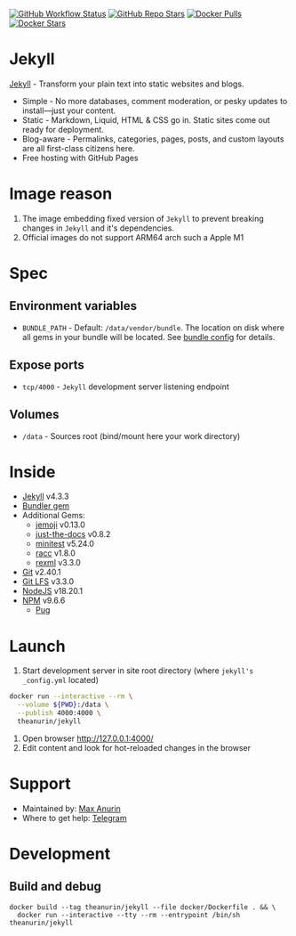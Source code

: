[![GitHub Workflow Status][GitHub Workflow Status]][GitHub Workflow Log]
[![GitHub Repo Stars]][GitHub Repo Branch]
[![Docker Pulls][Docker Pulls]][Docker Repo]
[![Docker Stars][Docker Stars]][Docker Repo]

# Jekyll

[Jekyll](https://jekyllrb.com/) - Transform your plain text into static websites and blogs.

* Simple - No more databases, comment moderation, or pesky updates to install—just your content.
* Static - Markdown, Liquid, HTML & CSS go in. Static sites come out ready for deployment.
* Blog-aware - Permalinks, categories, pages, posts, and custom layouts are all first-class citizens here.
* Free hosting with GitHub Pages

# Image reason

1. The image embedding fixed version of `Jekyll` to prevent breaking changes in `Jekyll` and it's dependencies.
1. Official images do not support ARM64 arch such a Apple M1


# Spec

## Environment variables

- `BUNDLE_PATH` - Default: `/data/vendor/bundle`. The location on disk where all gems in your bundle will be located. See [bundle config](https://bundler.io/v2.5/man/bundle-config.1.html) for details.

## Expose ports

* `tcp/4000` - `Jekyll` development server listening endpoint


## Volumes

* `/data` - Sources root (bind/mount here your work directory)


# Inside

* [Jekyll](https://jekyllrb.com/) v4.3.3
* [Bundler gem](https://rubygems.org/gems/bundler)
* Additional Gems:
  * [jemoji](https://rubygems.org/gems/jemoji) v0.13.0
  * [just-the-docs](https://rubygems.org/gems/just-the-docs) v0.8.2
  * [minitest](https://rubygems.org/gems/minitest) v5.24.0
  * [racc](https://rubygems.org/gems/racc) v1.8.0
  * [rexml](https://rubygems.org/gems/rexml) v3.3.0
* [Git](https://git-scm.com/) v2.40.1
* [Git LFS](https://git-lfs.com/) v3.3.0
* [NodeJS](https://nodejs.org/) v18.20.1
* [NPM](https://www.npmjs.com/) v9.6.6
  * [Pug](https://www.npmjs.com/package/pug)

# Launch
1. Start development server in site root directory (where `jekyll's _config.yml` located)
  ```bash
  docker run --interactive --rm \
    --volume ${PWD}:/data \
    --publish 4000:4000 \
    theanurin/jekyll
  ```
1. Open browser http://127.0.0.1:4000/
1. Edit content and look for hot-reloaded changes in the browser


# Support

* Maintained by: [Max Anurin](https://anurin.name/)
* Where to get help: [Telegram](https://t.me/theanurin)


# Development

## Build and debug
```shell
docker build --tag theanurin/jekyll --file docker/Dockerfile . && \
  docker run --interactive --tty --rm --entrypoint /bin/sh theanurin/jekyll
```

[GitHub Repo Branch]: https://github.com/theanurin/docker-images/tree/jekyll
[GitHub Repo Stars]: https://img.shields.io/github/stars/theanurin/docker-images?label=GitHub%20Starts
[GitHub Workflow Status]: https://img.shields.io/github/actions/workflow/status/theanurin/docker-images/jekyll-docker-image-release.yml?label=GitHub%20Workflow
[GitHub Workflow Log]: https://github.com/theanurin/docker-images/actions/workflows/jekyll-docker-image-release.yml
[Docker Repo]: https://hub.docker.com/r/theanurin/jekyll
[Docker Tags]: https://hub.docker.com/r/theanurin/jekyll/tags
[Docker Stars]: https://img.shields.io/docker/stars/theanurin/jekyll?label=Docker%20Stars
[Docker Pulls]: https://img.shields.io/docker/pulls/theanurin/jekyll?label=Pulls
